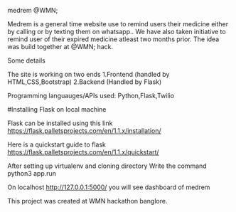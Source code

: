 medrem @WMN;

Medrem is a general time website use to remind users their medicine either by calling or by texting them on whatsapp.. We have also taken initiative to remind user of their expired medicine atleast two months prior. The idea was build together at @WMN; hack.

Some details

The site is working on two ends 1.Frontend (handled by HTML,CSS,Bootstrap) 2.Backend (Handled by Flask)

Programming languauges/APIs used: Python,Flask,Twilio

#Installing Flask on local machine

Flask can be installed using this link https://flask.palletsprojects.com/en/1.1.x/installation/

Here is a quickstart guide to flask https://flask.palletsprojects.com/en/1.1.x/quickstart/

After setting up virtualenv and cloning directory Write the command python3 app.run

On localhost http://127.0.0.1:5000/ you will see dashboard of medrem



This project was created at WMN hackathon banglore.





